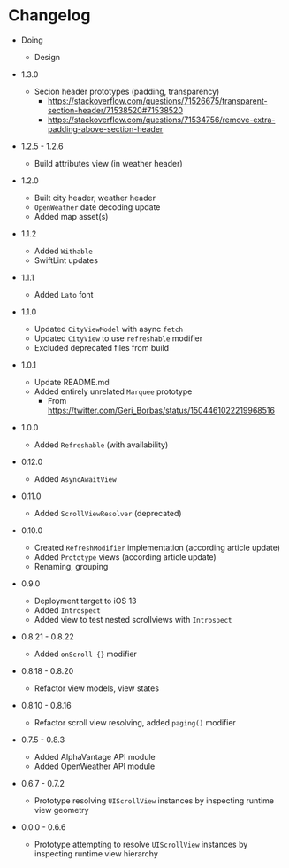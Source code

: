 # Changelog

* Doing

	+ Design

* 1.3.0

	+ Secion header prototypes (padding, transparency)
		+ https://stackoverflow.com/questions/71526675/transparent-section-header/71538520#71538520
		+ https://stackoverflow.com/questions/71534756/remove-extra-padding-above-section-header

* 1.2.5 - 1.2.6

	+ Build attributes view (in weather header)

* 1.2.0

	+ Built city header, weather header
	+ `OpenWeather` date decoding update
	+ Added map asset(s)

* 1.1.2

	+ Added `Withable`
	+ SwiftLint updates

* 1.1.1

	+ Added `Lato` font

* 1.1.0

	+ Updated `CityViewModel` with async `fetch`
	+ Updated `CityView` to use `refreshable` modifier
	+ Excluded deprecated files from build

* 1.0.1

	+ Update README.md
	+ Added entirely unrelated `Marquee` prototype
		+ From https://twitter.com/Geri_Borbas/status/1504461022219968516

* 1.0.0

	+ Added `Refreshable` (with availability) 

* 0.12.0

	+ Added `AsyncAwaitView`

* 0.11.0
	
	+ Added `ScrollViewResolver` (deprecated)

* 0.10.0

	+ Created `RefreshModifier` implementation (according article update)
	+ Added `Prototype` views (according article update)
	+ Renaming, grouping

* 0.9.0

	+ Deployment target to iOS 13
	+ Added `Introspect`
	+ Added view to test nested scrollviews with `Introspect`

* 0.8.21 - 0.8.22

	+ Added `onScroll {}` modifier 

* 0.8.18 - 0.8.20

	+ Refactor view models, view states

* 0.8.10 - 0.8.16

	+ Refactor scroll view resolving, added `paging()` modifier

* 0.7.5 - 0.8.3

	+ Added AlphaVantage API module
	+ Added OpenWeather API module

* 0.6.7 - 0.7.2

	+ Prototype resolving `UIScrollView` instances by inspecting runtime view geometry

* 0.0.0 - 0.6.6

	+ Prototype attempting to resolve `UIScrollView` instances by inspecting runtime view hierarchy
